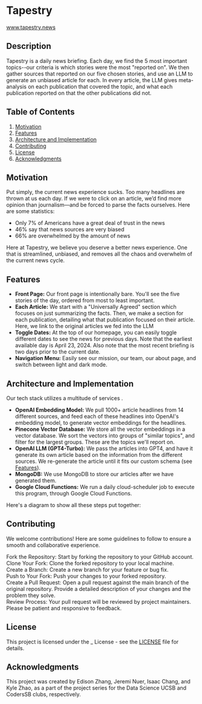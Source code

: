 # Tapestry
www.tapestry.news

## Description
Tapestry is a daily news briefing. Each day, we find the 5 most important topics--our criteria is which stories were the most "reported on". We then gather sources that reported on our five chosen stories, and use an LLM to generate an unbiased article for each. In every article, the LLM gives meta-analysis on each publication that covered the topic, and what each publication reported on that the other publications did not.

## Table of Contents
1. [Motivation](#motivation)
2. [Features](#features)
3. [Architecture and Implementation](#architecture-and-implementation)
6. [Contributing](#contributing)
7. [License](#license)
8. [Acknowledgments](#acknowledgments)

## Motivation
Put simply, the current news experience sucks. Too many headlines are thrown at us each day. If we were to click on an article, we’d find more opinion than journalism—and be forced to parse the facts ourselves. Here are some statistics:
- Only 7% of Americans have a great deal of trust in the news
- 46% say that news sources are very biased
- 66% are overwhelmed by the amount of news

Here at Tapestry, we believe you deserve a better news experience. One that is streamlined, unbiased, and removes all the chaos and overwhelm of the current news cycle.

## Features
- **Front Page:** Our front page is intentionally bare. You'll see the five stories of the day, ordered from most to least important.
- **Each Article:** We start with a "Universally Agreed" section which focuses on just summarizing the facts. Then, we make a section for each publication, detailing what that publication focused on their article. Here, we link to the original articles we fed into the LLM
- **Toggle Dates:** At the top of our homepage, you can easily toggle different dates to see the news for previous days. Note that the earliest available day is April 23, 2024. Also note that the most recent briefing is two days prior to the current date.
- **Navigation Menu:** Easily see our mission, our team, our about page, and switch between light and dark mode. 

## Architecture and Implementation
Our tech stack utilizes a multitude of services .
- **OpenAI Embedding Model:** We pull 1000+ article headlines from 14 different sources, and feed each of these headlines into OpenAI's embedding model, to generate vector embeddings for the headlines.
- **Pinecone Vector Database:** We store all the vector embeddings in a vector database. We sort the vectors into groups of "similar topics", and filter for the largest groups. These are the topics we'll report on.
- **OpenAI LLM (GPT4-Turbo):** We pass the articles into GPT4, and have it generate its own article based on the information from the different sources. We re-generate the article until it fits our custom schema (see [Features](#Features)).
- **MongoDB:** We use MongoDB to store our articles after we have generated them.
- **Google Cloud Functions:** We run a daily cloud-scheduler job to execute this program, through Google Cloud Functions. 

Here's a diagram to show all these steps put together:

## Contributing
We welcome contributions! Here are some guidelines to follow to ensure a smooth and collaborative experience.


Fork the Repository: Start by forking the repository to your GitHub account.  
Clone Your Fork: Clone the forked repository to your local machine.  
Create a Branch: Create a new branch for your feature or bug fix.  
Push to Your Fork: Push your changes to your forked repository.  
Create a Pull Request: Open a pull request against the main branch of the  original repository. Provide a detailed description of your changes and the problem they solve.  
Review Process: Your pull request will be reviewed by project maintainers.   Please be patient and responsive to feedback.  


## License
This project is licensed under the _ License - see the [LICENSE](LICENSE) file for details.

## Acknowledgments
This project was created by Edison Zhang, Jeremi Nuer, Isaac Chang, and Kyle Zhao, as a part of the project series for the Data Science UCSB and CodersSB clubs, respectively.